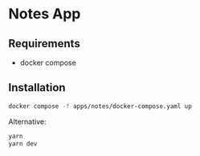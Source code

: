 # Notes App

## Requirements

- docker compose

## Installation

```sh
docker compose -f apps/notes/docker-compose.yaml up
```

Alternative:

```sh
yarn
yarn dev
```
